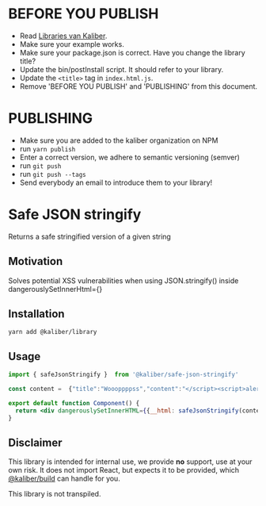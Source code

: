 # BEFORE YOU PUBLISH
- Read [Libraries van Kaliber](https://docs.google.com/document/d/1FrJi-xWtKkbocyMVK5A5_hupjl5E4gD4rDvATDlxWyc/edit#heading=h.bb3md3gyf493).
- Make sure your example works.
- Make sure your package.json is correct. Have you change the library title?
- Update the bin/postInstall script. It should refer to your library.
- Update the `<title>` tag in `index.html.js`.
- Remove 'BEFORE YOU PUBLISH' and 'PUBLISHING' from this document.

# PUBLISHING
- Make sure you are added to the kaliber organization on NPM
- run `yarn publish`
- Enter a correct version, we adhere to semantic versioning (semver)
- run `git push`
- run `git push --tags`
- Send everybody an email to introduce them to your library!

# Safe JSON stringify
Returns a safe stringified version of a given string

## Motivation
Solves potential XSS vulnerabilities when using JSON.stringify() inside dangerouslySetInnerHtml={}

## Installation

```
yarn add @kaliber/library
```

## Usage
```jsx
import { safeJsonStringify }  from '@kaliber/safe-json-stringify'

const content =  {"title":"Woooppppss","content":"</script><script>alert('gotcha!')</script>"}

export default function Component() {
  return <div dangerouslySetInnerHTML={{__html: safeJsonStringify(content)}}/>
}

```

## Disclaimer
This library is intended for internal use, we provide __no__ support, use at your own risk. It does not import React, but expects it to be provided, which [@kaliber/build](https://kaliberjs.github.io/build/) can handle for you.

This library is not transpiled.